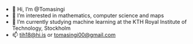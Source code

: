 - 👋 Hi, I’m @Tomasingi
- 👀 I’m interested in mathematics, computer science and maps
- 🌱 I’m currently studying machine learning at the KTH Royal Institute of Technology, Stockholm
- 📫 tih18@hi.is or tomasingi00@gmail.com

<!---
Tomasingi/Tomasingi is a ✨ special ✨ repository because its `README.md` (this file) appears on your GitHub profile.
You can click the Preview link to take a look at your changes.
--->
